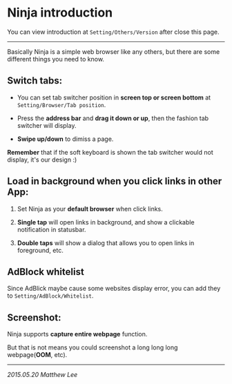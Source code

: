 Ninja introduction
===

You can view introduction at `Setting/Others/Version` after close this page.

---

Basically Ninja is a simple web browser like any others, but there are some different things you need to know.

## Switch tabs:

 - You can set tab switcher position in __screen top or screen bottom__ at `Setting/Browser/Tab position`.

 - Press the __address bar__ and __drag it down or up__, then the fashion tab switcher will display.

 - __Swipe up/down__ to dimiss a page.

__Remember__ that if the soft keyboard is shown the tab switcher would not display, it's our design :)

## Load in background when you click links in other App:

 1. Set Ninja as your __default browser__ when click links.

 2. __Single tap__ will open links in background, and show a clickable notification in statusbar.

 3. __Double taps__ will show a dialog that allows you to open links in foreground, etc.

## AdBlock whitelist

Since AdBlick maybe cause some websites display error, you can add they to `Setting/AdBlock/Whitelist`.

## Screenshot:

Ninja supports __capture entire webpage__ function. 

But that is not means you could screenshot a long long long webpage(__OOM__, etc).

---

_2015.05.20 Matthew Lee_
